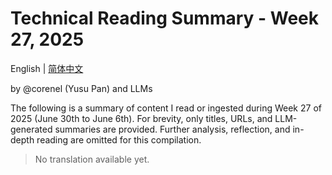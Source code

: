 # Technical Reading Summary - Week 27, 2025

English | [简体中文](README.zh-CN.md)

by @corenel (Yusu Pan) and LLMs

The following is a summary of content I read or ingested during Week 27 of 2025 (June 30th to June 6th). For brevity, only titles, URLs, and LLM-generated summaries are provided. Further analysis, reflection, and in-depth reading are omitted for this compilation.

> No translation available yet.
